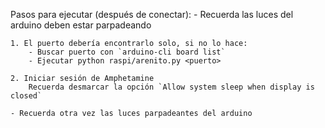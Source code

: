 Pasos para ejecutar (después de conectar):
    - Recuerda las luces del arduino deben estar parpadeando

    1. El puerto debería encontrarlo solo, si no lo hace:
        - Buscar puerto con `arduino-cli board list`
        - Ejecutar python raspi/arenito.py <puerto>

    2. Iniciar sesión de Amphetamine
        Recuerda desmarcar la opción `Allow system sleep when display is closed`

    - Recuerda otra vez las luces parpadeantes del arduino
